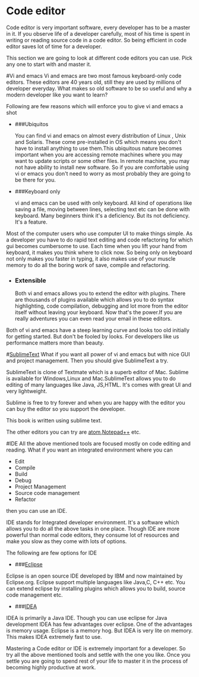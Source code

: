 # Code editor
Code editor is very important software, every developer has to be a master in it. If you observe life of a developer carefully, most of his time is spent in writing or reading source code in a code editor. So being efficient in code editor saves lot of time for a developer.

This section we are going to look at different code editors you can use. Pick any one to start with and master it.

#Vi and emacs
Vi and emacs are two most famous keyboard-only code editors. These editors are 40 years old, still they are used by millions of developer everyday. What makes so old software to be so useful and why a modern developer like you want to learn?

Following are few reasons which will enforce you to give vi and emacs a shot

* ###Ubiquitos

    You can find vi and emacs on almost every distribution of Linux , Unix and Solaris. These come pre-installed in OS which means you don't have to install anything to use them.This ubiquitous nature becomes important when you are accessing remote machines where you may want to update scripts or some other files. In remote machine, you may not have ability to install new software. So if you are comfortable using vi or emacs you don't need to worry as most probably they are going to be there for you.

* ###Keyboard only

    vi and emacs can be used with only keyboard. All kind of operations like saving a file, moving between lines, selecting text etc can be done with keyboard. Many beginners think it's a deficiency. But its not deficiency. It's a feature.


Most of the computer users who use computer UI to make things simple. As a developer you have to do rapid text editing and code refactoring for which gui becomes cumbersome to use. Each time when you lift your hand from keyboard, it makes you think where to click now. So being only on keyboard not only makes you faster in typing, it also makes use of your muscle memory to do all the boring work of save, compile and refactoring.

* ### Extensible

    Both vi and emacs allows you to extend the editor with plugins. There are thousands of plugins available which allows you to do syntax highlighting, code compilation, debugging and lot more from the editor itself without leaving your keyboard. Now that's the power.If you are really adventures you can even read your email in these editors.

Both of vi and emacs have a steep learning curve and looks too old initially for getting started. But don't be fooled by looks. For developers like us performance matters more than beauty.

#[SublimeText](http://www.sublimetext.com/)
What if you want all power of vi and emacs but with nice GUI and project management. Then you should give SublimeText a try.

SublimeText is clone of Textmate which is a superb editor of Mac. Sublime is available for Windows,Linux and Mac.SublimeText allows you to do editing of many languages like Java, JS,HTML. It's comes with great UI and very lightweight.

Sublime is free to try forever and when you are happy with the editor you can buy the editor so you support the developer.

This book is written using sublime text.

The other editors you can try are [atom](https://atom.io/),[Notepad++](http://notepad-plus-plus.org/) etc.

#IDE
All the above mentioned tools are focused mostly on code editing and reading. What if you want an integrated environment where you can

* Edit
* Compile
* Build
* Debug
* Project Management
* Source code management
* Refactor

then you can use an IDE.

IDE stands for Integrated developer environment. It's a software which allows you to do all the above tasks in one place. Though IDE are more powerful than normal code editors, they consume lot of resources and make you slow as they come with lots  of options.

The following are few options for IDE

* ###[Eclipse](http://www.eclipse.org/)

Eclipse is an open source IDE developed by IBM and now maintained by Eclipse.org. Eclipse support multiple languages like Java,C, C++ etc. You can extend eclipse by installing plugins which allows you to build, source code management etc.

* ###[IDEA](https://www.jetbrains.com/idea/)

IDEA is primarily a Java IDE. Though you can use eclipse for Java development IDEA has few advantages over eclipse. One of the advantages is memory usage. Eclipse is a memory hog. But IDEA is very lite on memory. This makes IDEA extremely fast to use.


Mastering a Code editor or IDE is extremely important for a developer. So try all the above mentioned tools and settle with the one you like. Once you settle you are going to spend rest of your life to master it in the process of becoming highly productive at work.